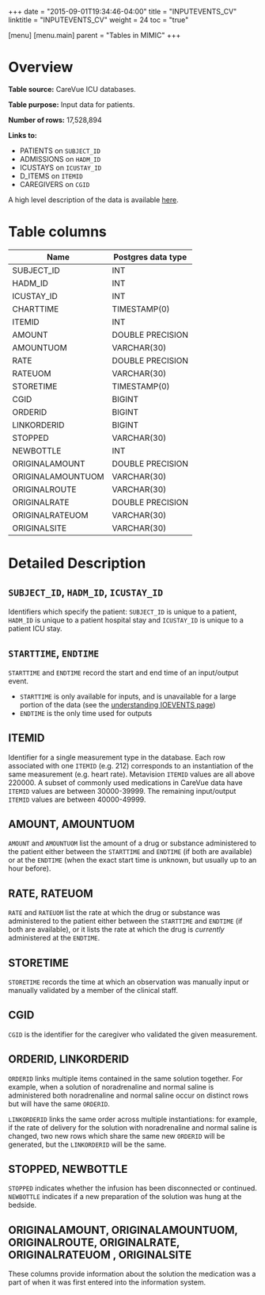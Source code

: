 +++
date = "2015-09-01T19:34:46-04:00"
title = "INPUTEVENTS_CV"
linktitle = "INPUTEVENTS_CV"
weight = 24
toc = "true"

[menu]
  [menu.main]
    parent = "Tables in MIMIC"
+++

# Overview

**Table source:** CareVue ICU databases.

**Table purpose:** Input data for patients.

**Number of rows:** 17,528,894

**Links to:**

* PATIENTS on `SUBJECT_ID`
* ADMISSIONS on `HADM_ID`
* ICUSTAYS on `ICUSTAY_ID`
* D_ITEMS on `ITEMID`
* CAREGIVERS on `CGID`

A high level description of the data is available [here](/mimicdata/io).

<!-- # Important considerations -->

# Table columns

Name | Postgres data type
---- | ----
SUBJECT\_ID | INT
HADM\_ID | INT
ICUSTAY\_ID | INT
CHARTTIME | TIMESTAMP(0)
ITEMID | INT
AMOUNT | DOUBLE PRECISION
AMOUNTUOM | VARCHAR(30)
RATE | DOUBLE PRECISION
RATEUOM | VARCHAR(30)
STORETIME | TIMESTAMP(0)
CGID | BIGINT
ORDERID | BIGINT
LINKORDERID | BIGINT
STOPPED | VARCHAR(30)
NEWBOTTLE | INT
ORIGINALAMOUNT | DOUBLE PRECISION
ORIGINALAMOUNTUOM | VARCHAR(30)
ORIGINALROUTE | VARCHAR(30)
ORIGINALRATE | DOUBLE PRECISION
ORIGINALRATEUOM | VARCHAR(30)
ORIGINALSITE | VARCHAR(30)

# Detailed Description

## `SUBJECT_ID`, `HADM_ID`, `ICUSTAY_ID`

Identifiers which specify the patient: `SUBJECT_ID` is unique to a patient, `HADM_ID` is unique to a patient hospital stay and `ICUSTAY_ID` is unique to a patient ICU stay.

## `STARTTIME`, `ENDTIME`

`STARTTIME` and `ENDTIME` record the start and end time of an input/output event.

* `STARTTIME` is only available for inputs, and is unavailable for a large portion of the data (see the [understanding IOEVENTS page](/mimicdata/ioevents))
* `ENDTIME` is the only time used for outputs

## ITEMID

Identifier for a single measurement type in the database. Each row associated with one `ITEMID` (e.g. 212) corresponds to an instantiation of the same measurement (e.g. heart rate).
Metavision `ITEMID` values are all above 220000. A subset of commonly used medications in CareVue data have `ITEMID` values are between 30000-39999. The remaining input/output `ITEMID` values are between 40000-49999.

## AMOUNT, AMOUNTUOM

`AMOUNT` and `AMOUNTUOM` list the amount of a drug or substance administered to the patient either between the `STARTTIME` and `ENDTIME` (if both are available) or at the `ENDTIME` (when the exact start time is unknown, but usually up to an hour before).

## RATE, RATEUOM

`RATE` and `RATEUOM` list the rate at which the drug or substance was administered to the patient either between the `STARTTIME` and `ENDTIME` (if both are available), or it lists the rate at which the drug is *currently* administered at the `ENDTIME`.

## STORETIME

`STORETIME` records the time at which an observation was manually input or manually validated by a member of the clinical staff.

## CGID

`CGID` is the identifier for the caregiver who validated the given measurement.

## ORDERID, LINKORDERID

`ORDERID` links multiple items contained in the same solution together. For example, when a solution of noradrenaline and normal saline is administered both noradrenaline and normal saline occur on distinct rows but will have the same `ORDERID`.

`LINKORDERID` links the same order across multiple instantiations: for example, if the rate of delivery for the solution with noradrenaline and normal saline is changed, two new rows which share the same new `ORDERID` will be generated, but the `LINKORDERID` will be the same.

## STOPPED, NEWBOTTLE

`STOPPED` indicates whether the infusion has been disconnected or continued. `NEWBOTTLE` indicates if a new preparation of the solution was hung at the bedside.

## ORIGINALAMOUNT, ORIGINALAMOUNTUOM, ORIGINALROUTE, ORIGINALRATE, ORIGINALRATEUOM , ORIGINALSITE

These columns provide information about the solution the medication was a part of when it was first entered into the information system.
